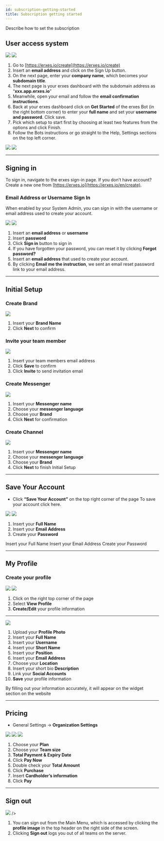 ```yaml
---
id: subscription-getting-started
title: Subscription getting started
---
```


Describe how to set the subscription

## User access system

![](https://s3-us-west-2.amazonaws.com/erxes-docs/getting+started/gs1.jpg)
![](https://s3-us-west-2.amazonaws.com/erxes-docs/getting+started/gs2.jpg)

1. Go to [https://erxes.io/create](https://erxes.io/create)
2. Insert an **email address** and click on the Sign Up button.
3. On the next page, enter your **company name**, which becomes your **subdomain title**.
4. The next page is your erxes dashboard with the subdomain address as “**xxx.app.erxes.io**”
5. Meanwhile, open your email and follow the **email confirmation instructions**.
6. Back at your erxes dashboard click on **Get Started** of the erxes Bot (in the right bottom corner) to enter your **full name** and set your **username and password**. Click save.
7. Pick which setup to start first by choosing at least two features from the options and click Finish.
8. Follow the Bots instructions or go straight to the Help, Settings sections on the top left corner.

![](https://s3-us-west-2.amazonaws.com/erxes-docs/getting+started/gs3.jpg)
![](https://s3-us-west-2.amazonaws.com/erxes-docs/getting+started/gs4.jpg)

---

## Signing in

To sign in, navigate to the erxes sign-in page.
If you don't have account? Create a new one from [https://erxes.io](https://erxes.io/en/create).

### Email Address or Username Sign In

When enabled by your System Admin, you can sign in with the username or email address used to create your account.

![](https://s3-us-west-2.amazonaws.com/erxes-docs/sign-in-page.png)
![](https://s3-us-west-2.amazonaws.com/erxes-docs/reset-password.png)

1. Insert an **email address** or **username**
2. Insert **password**
3. Click **Sign in** button to sign in
4. If you have forgotten your password, you can reset it by clicking **Forgot password?**
5. Insert an **email address** that used to create your account.
6. By clicking **Email me the instruction**, we sent an email reset password link to your email address.

---

## Initial Setup

### Create Brand

![](https://s3-us-west-2.amazonaws.com/erxes-docs/getting+started/gs5.jpg)

1. Insert your **Brand Name**
2. Click **Next** to confirm

### Invite your team member

![](https://s3-us-west-2.amazonaws.com/erxes-docs/getting+started/gs6.jpg)

1. Insert your team members email address
2. Click **Save** to confirm
3. Click **Invite** to send invitation email

### Create Messenger

![](https://s3-us-west-2.amazonaws.com/erxes-docs/getting+started/gs7.jpg)

1. Insert your **Messenger name**
2. Choose your **messenger language**
3. Choose your **Brand**
4. Click **Next** for confirmation

### Create Channel

![](https://s3-us-west-2.amazonaws.com/erxes-docs/getting+started/gs8.jpg)

1. Insert your **Messenger name**
2. Choose your **messenger language**
3. Choose your **Brand**
4. Click **Next** to finish Initial Setup

---

## Save Your Account

- Click **“Save Your Account”** on the top right corner of the page
  To save your account click here.

![](https://s3-us-west-2.amazonaws.com/erxes-docs/getting-started-9.png)
![](https://s3-us-west-2.amazonaws.com/erxes-docs/getting-started-8.png)

1. Insert your **Full Name**
2. Insert your **Email Address**
3. Create your **Password**

Insert your Full Name
Insert your Email Address
Create your Password

---

## My Profile

### Create your profile

![](https://s3-us-west-2.amazonaws.com/erxes-docs/getting-started-6.png)
![](https://s3-us-west-2.amazonaws.com/erxes-docs/getting-started-5.png)

1. Click on the right top corner of the page
2. Select **View Profile**
3. **Create/Edit** your profile information

---

![](https://s3-us-west-2.amazonaws.com/erxes-docs/getting-started-4.png)

1. Upload your **Profile Photo**
2. Insert your **Full Name**
3. Insert your **Username**
4. Insert your **Short Name**
5. Insert your **Position**
6. Insert your **Email Address**
7. Choose your **Location**
8. Insert your short bio **Description**
9. Link your **Social Accounts**
10. **Save** your profile information

By filling out your information accurately, it will appear on the widget section on the website

---

## Pricing

- General Settings -> **Organization Settings**

![](https://s3-us-west-2.amazonaws.com/erxes-docs/getting-started-3.png)
![](https://s3-us-west-2.amazonaws.com/erxes-docs/getting-started-2.png)
![](https://s3-us-west-2.amazonaws.com/erxes-docs/getting-started-1.png)

1. Choose your **Plan**
2. Choose your **Team size**
3. **Total Payment & Expiry Date**
4. Click **Pay Now**
5. Double check your **Total Amount**
6. Click **Purchase**
7. Insert **Cardholder’s information**
8. Click **Pay**

---

## Sign out

![](https://s3-us-west-2.amazonaws.com/erxes-docs/log-out.png) />

1. You can sign out from the Main Menu, which is accessed by clicking the **profile image** in the top header on the right side of the screen.
2. Clicking **Sign out** logs you out of all teams on the server.
